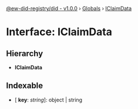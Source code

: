 [@ew-did-registry/did - v1.0.0](../README.md) › [Globals](../globals.md) › [IClaimData](iclaimdata.md)

# Interface: IClaimData

## Hierarchy

* **IClaimData**

## Indexable

* \[ **key**: *string*\]: object | string
